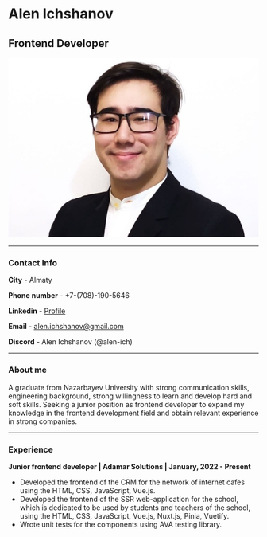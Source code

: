 # Alen Ichshanov

## Frontend Developer
![photo](photo.jpg "My photo")

---

### Contact Info

**City** - Almaty


**Phone number** - +7-(708)-190-5646


**Linkedin** - [Profile](https://www.linkedin.com/in/alen-ichshanov/)


**Email** - alen.ichshanov@gmail.com


**Discord** - Alen Ichshanov (@alen-ich)

---

### About me
A graduate from Nazarbayev University with strong communication skills, engineering background, strong willingness to learn and develop hard and soft skills. Seeking a junior position as frontend developer to expand my knowledge in the frontend development field and obtain relevant experience in strong companies.

---
### Experience
**Junior frontend developer | Adamar Solutions | January, 2022 - Present**
* Developed the frontend of the CRM  for the network of internet cafes using the HTML, CSS, JavaScript, Vue.js. 
* Developed the frontend of the SSR web-application for the school, which is dedicated to be used by students and teachers of the school, using the HTML, CSS, JavaScript, Vue.js, Nuxt.js, Pinia, Vuetify.
* Wrote unit tests for the components using AVA testing library.
